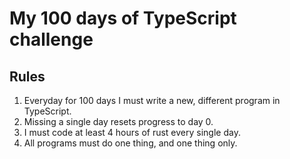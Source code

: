 # My 100 days of TypeScript challenge

## Rules
1. Everyday for 100 days I must write a new, different program in TypeScript.
2. Missing a single day resets progress to day 0.
3. I must code at least 4 hours of rust every single day.
4. All programs must do one thing, and one thing only.
